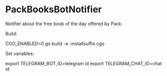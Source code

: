 # PackBooksBotNotifier
Notifier about the free book of the day offered by Pack. 

Build:

CGO_ENABLED=0 go build -a -installsuffix cgo

Set variables:

export TELEGRAM_BOT_ID=telegram id
export TELEGRAM_CHAT_ID=chat id